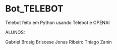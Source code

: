 # Bot_TELEBOT
Telebot feito em Python usando Telebot e OPENAI

ALUNOS:

Gabriel Brosig Briscese
Jonas Ribeiro
Thiago Zanin
